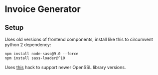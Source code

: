 # Invoice Generator

## Setup

Uses old versions of frontend components, install like this to circumvent python 2 dependency:

```
npm install node-sass@9.0 --force
npm install sass-loader@^10
```

Uses [this](https://stackoverflow.com/a/72219174/182689) hack to support newer OpenSSL library versions.
